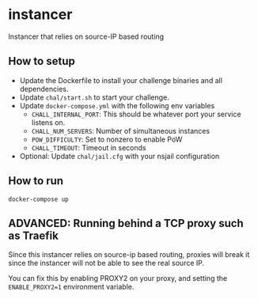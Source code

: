 # instancer

Instancer that relies on source-IP based routing

## How to setup

- Update the Dockerfile to install your challenge binaries and all dependencies.
- Update `chal/start.sh` to start your challenge.
- Update `docker-compose.yml` with the following env variables
    - `CHALL_INTERNAL_PORT`: This should be whatever port your service listens on.
    - `CHALL_NUM_SERVERS`: Number of simultaneous instances
    - `POW_DIFFICULTY`: Set to nonzero to enable PoW
    - `CHALL_TIMEOUT`: Timeout in seconds
- Optional: Update `chal/jail.cfg` with your nsjail configuration

## How to run

```
docker-compose up
```


## ADVANCED: Running behind a TCP proxy such as Traefik

Since this instancer relies on source-ip based routing, proxies will break it since
the instancer will not be able to see the real source IP.

You can fix this by enabling PROXY2 on your proxy, and setting the
`ENABLE_PROXY2=1` environment variable.


